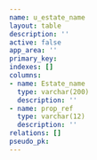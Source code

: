 ```yaml
---
name: u_estate_name
layout: table
description: ''
active: false
app_area: ''
primary_key: 
indexes: []
columns:
- name: Estate_name
  type: varchar(200)
  description: ''
- name: prop_ref
  type: varchar(12)
  description: ''
relations: []
pseudo_pk: 
---
```


